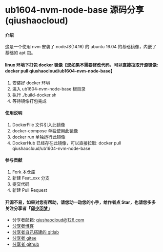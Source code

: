 # ub1604-nvm-node-base 源码分享(qiushaocloud)


#### 介绍
这是一个使用 nvm 安装了 nodeJS(14.16) 的 ubuntu 16.04 的基础镜像，内嵌了基础的 apt 包。


#### linux 环境下打包 docker 镜像【您如果不需要修改代码，可以直接拉取开源镜像: docker pull qiushaocloud/ub1604-nvm-node-base】
1. 安装好 docker 环境
2. 进入 ub1604-nvm-node-base 根目录
3. 执行 ./build-docker.sh
4. 等待镜像打包完成


#### 使用说明

1.  DockerFile 文件引入此镜像
2.  docker-compose 单独使用此镜像
3.  docker run 单独运行此镜像
4.  DockerHub 已经存在此镜像，可以直接拉取: docker pull qiushaocloud/ub1604-nvm-node-base


#### 参与贡献

1.  Fork 本仓库
2.  新建 Feat_xxx 分支
3.  提交代码
4.  新建 Pull Request


#### 开源不易，如果对您有帮助，请您动一动您的小手，给作者点 Star，也请您多多关注分享者「[邱少羽梦](https://www.qiushaocloud.top)」

* 分享者邮箱: [qiushaocloud@126.com](mailto:qiushaocloud@126.com)
* [分享者博客](https://www.qiushaocloud.top)
* [分享者自己搭建的 gitlab](https://gitlab.qiushaocloud.top/qiushaocloud) 
* [分享者 gitee](https://gitee.com/qiushaocloud/dashboard/projects) 
* [分享者 github](https://github.com/qiushaocloud?tab=repositories) 
